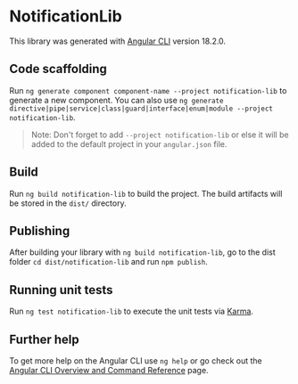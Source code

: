 # NotificationLib

This library was generated with [Angular CLI](https://github.com/angular/angular-cli) version 18.2.0.

## Code scaffolding

Run `ng generate component component-name --project notification-lib` to generate a new component. You can also use `ng generate directive|pipe|service|class|guard|interface|enum|module --project notification-lib`.
> Note: Don't forget to add `--project notification-lib` or else it will be added to the default project in your `angular.json` file. 

## Build

Run `ng build notification-lib` to build the project. The build artifacts will be stored in the `dist/` directory.

## Publishing

After building your library with `ng build notification-lib`, go to the dist folder `cd dist/notification-lib` and run `npm publish`.

## Running unit tests

Run `ng test notification-lib` to execute the unit tests via [Karma](https://karma-runner.github.io).

## Further help

To get more help on the Angular CLI use `ng help` or go check out the [Angular CLI Overview and Command Reference](https://angular.dev/tools/cli) page.
